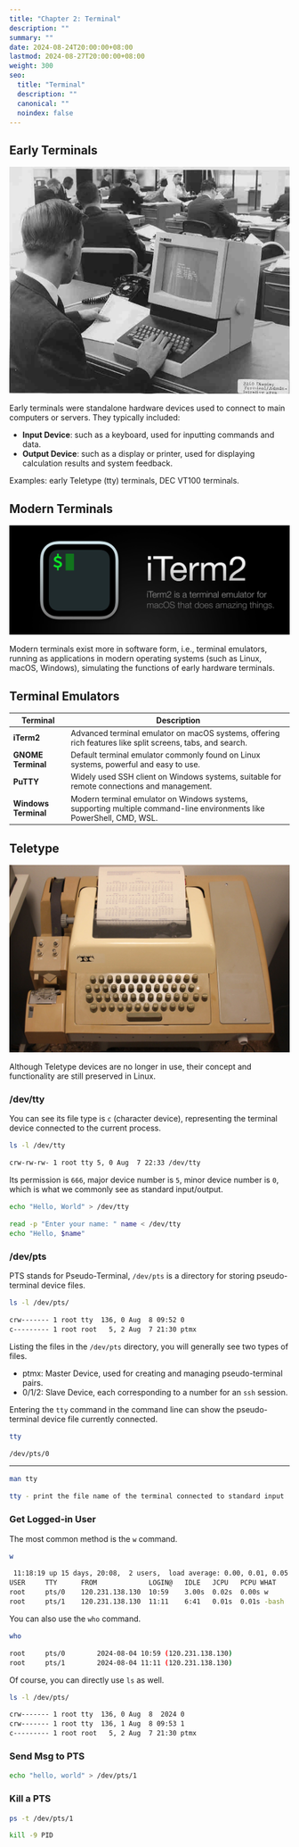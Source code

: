 ```yaml
---
title: "Chapter 2: Terminal"
description: ""
summary: ""
date: 2024-08-24T20:00:00+08:00
lastmod: 2024-08-27T20:00:00+08:00
weight: 300
seo:
  title: "Terminal"
  description: ""
  canonical: ""
  noindex: false
---
```


## Early Terminals

![ibm-2260](/images/misc/ibm-2260.png)

Early terminals were standalone hardware devices used to connect to main computers or servers. They typically included:

* **Input Device**: such as a keyboard, used for inputting commands and data.
* **Output Device**: such as a display or printer, used for displaying calculation results and system feedback.

Examples: early Teletype (tty) terminals, DEC VT100 terminals.

## Modern Terminals

![iterm2](/images/misc/iterm2-cover.png)

Modern terminals exist more in software form, i.e., terminal emulators,
running as applications in modern operating systems (such as Linux, macOS, Windows), simulating the functions of early hardware terminals.

## Terminal Emulators

| Terminal | Description |
| --- | --- |
| **iTerm2** | Advanced terminal emulator on macOS systems, offering rich features like split screens, tabs, and search. |
| **GNOME Terminal** | Default terminal emulator commonly found on Linux systems, powerful and easy to use. |
| **PuTTY** | Widely used SSH client on Windows systems, suitable for remote connections and management. |
| **Windows Terminal** | Modern terminal emulator on Windows systems, supporting multiple command-line environments like PowerShell, CMD, WSL. |

## Teletype

![teletype-model-33](/images/misc/teletype-model-33.png)

Although Teletype devices are no longer in use, their concept and functionality are still preserved in Linux.

### /dev/tty

You can see its file type is `c` (character device), representing the terminal device connected to the current process.

```bash {frame="none"}
ls -l /dev/tty
```

```bash {frame="none"}
crw-rw-rw- 1 root tty 5, 0 Aug  7 22:33 /dev/tty
```

Its permission is `666`, major device number is `5`, minor device number is `0`, which is what we commonly see as standard input/output.

```bash {frame="none"}
echo "Hello, World" > /dev/tty
```

```bash {frame="none"}
read -p "Enter your name: " name < /dev/tty
echo "Hello, $name"
```

### /dev/pts

PTS stands for Pseudo-Terminal, `/dev/pts` is a directory for storing pseudo-terminal device files.

```bash {frame="none"}
ls -l /dev/pts/
```

```bash {frame="none"}
crw------- 1 root tty  136, 0 Aug  8 09:52 0
c--------- 1 root root   5, 2 Aug  7 21:30 ptmx
```

Listing the files in the `/dev/pts` directory, you will generally see two types of files.

* ptmx: Master Device, used for creating and managing pseudo-terminal pairs.
* 0/1/2: Slave Device, each corresponding to a number for an `ssh` session.

Entering the `tty` command in the command line can show the pseudo-terminal device file currently connected.

```bash {frame="none"}
tty
```

```bash {frame="none"}
/dev/pts/0
```

***

```bash {frame="none"}
man tty
```

```bash {frame="none"}
tty - print the file name of the terminal connected to standard input
```

### Get Logged-in User

The most common method is the `w` command.

```bash {frame="none"}
w
```

```bash {frame="none"}
 11:18:19 up 15 days, 20:08,  2 users,  load average: 0.00, 0.01, 0.05
USER     TTY      FROM             LOGIN@   IDLE   JCPU   PCPU WHAT
root     pts/0    120.231.138.130  10:59    3.00s  0.02s  0.00s w
root     pts/1    120.231.138.130  11:11    6:41   0.01s  0.01s -bash
```

You can also use the `who` command.

```bash {frame="none"}
who
```

```bash {frame="none"}
root     pts/0        2024-08-04 10:59 (120.231.138.130)
root     pts/1        2024-08-04 11:11 (120.231.138.130)
```

Of course, you can directly use `ls` as well.

```bash {frame="none"}
ls -l /dev/pts/
```

```bash {frame="none"}
crw------- 1 root tty  136, 0 Aug  8  2024 0
crw------- 1 root tty  136, 1 Aug  8 09:53 1
c--------- 1 root root   5, 2 Aug  7 21:30 ptmx
```

### Send Msg to PTS

```bash {frame="none"}
echo "hello, world" > /dev/pts/1
```

### Kill a PTS

```bash {frame="none"}
ps -t /dev/pts/1
```

```bash {frame="none"}
kill -9 PID
```
